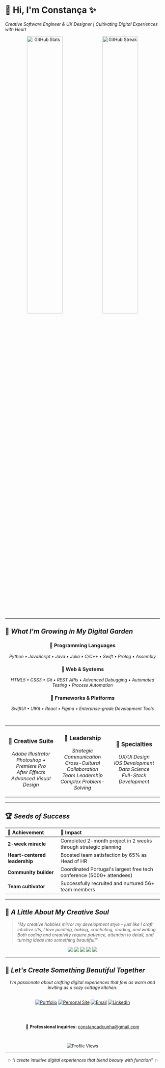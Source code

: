 # 🌿 Hi, I'm Constança ✨
*Creative Software Engineer & UX Designer | Cultivating Digital Experiences with Heart*

<div align="center">
  <img src="https://github-readme-stats.vercel.app/api?username=constancadcunha&show_icons=true&theme=graywhite&title_color=8B4513&icon_color=228B22&text_color=654321&bg_color=FAF0E6&count_private=true" alt="GitHub Stats" width="48%" />
  <img src="https://github-readme-streak-stats.herokuapp.com/?user=constancadcunha&theme=default&background=FAF0E6&border=D2691E&stroke=8B4513&ring=228B22&fire=D2691E&currStreakNum=654321&sideNums=654321&currStreakLabel=8B4513&sideLabels=8B4513&dates=654321" alt="GitHub Streak" width="48%" />
</div>

---

## 🌻 *What I'm Growing in My Digital Garden*

<div align="center">

### 🌸 Programming Languages
*Python • JavaScript • Java • Julia • C/C++ • Swift • Prolog • Assembly*

### 🍃 Web & Systems  
*HTML5 • CSS3 • Git • REST APIs • Advanced Debugging • Automated Testing • Process Automation*

### 🌿 Frameworks & Platforms
*SwiftUI • UIKit • React • Figma • Enterprise-grade Development Tools*

</div>

<br>

<div align="center">
  <table border="0" cellpadding="10" cellspacing="0">
    <tr>
      <td align="center" width="33%">
        <h3>🎨 Creative Suite</h3>
        <p><em>Adobe Illustrator<br>Photoshop • Premiere Pro<br>After Effects<br>Advanced Visual Design</em></p>
      </td>
      <td align="center" width="33%">
        <h3>👥 Leadership</h3>
        <p><em>Strategic Communication<br>Cross-Cultural Collaboration<br>Team Leadership<br>Complex Problem-Solving</em></p>
      </td>
      <td align="center" width="33%">
        <h3>🌱 Specialties</h3>
        <p><em>UX/UI Design<br>iOS Development<br>Data Science<br>Full-Stack Development</em></p>
      </td>
    </tr>
  </table>
</div>

---

## 🏆 *Seeds of Success*

<div align="center">

| 🌸 **Achievement** | 🌿 **Impact** |
|:---|:---|
| **2-week miracle** | Completed 2-month project in 2 weeks through strategic planning |
| **Heart-centered leadership** | Boosted team satisfaction by 65% as Head of HR |
| **Community builder** | Coordinated Portugal's largest free tech conference (5000+ attendees) |
| **Team cultivator** | Successfully recruited and nurtured 56+ team members |

</div>

---

## 🌾 *A Little About My Creative Soul*

> *"My creative hobbies mirror my development style - just like I craft intuitive UIs, I love painting, baking, crocheting, reading, and writing. Both coding and creativity require patience, attention to detail, and turning ideas into something beautiful!"*

<div align="center">
  <img src="https://img.shields.io/badge/🎨_Painting-D2691E?style=flat-square&labelColor=8B4513" />
  <img src="https://img.shields.io/badge/🥧_Baking-F4A460?style=flat-square&labelColor=D2691E" />
  <img src="https://img.shields.io/badge/🧶_Crocheting-DDA0DD?style=flat-square&labelColor=9370DB" />
  <img src="https://img.shields.io/badge/📚_Reading-4682B4?style=flat-square&labelColor=2F4F4F" />
  <img src="https://img.shields.io/badge/✍️_Writing-228B22?style=flat-square&labelColor=006400" />
</div>

---

## 💌 *Let's Create Something Beautiful Together*

<div align="center">
  <em>I'm passionate about crafting digital experiences that feel as warm and inviting as a cozy cottage kitchen.</em>
  <br><br>
  
  [![Portfolio](https://img.shields.io/badge/🌿_Portfolio-8B4513?style=for-the-badge&logo=leaf&logoColor=white)](https://constancadcunha.github.io/portfolio/)
  [![Personal Site](https://img.shields.io/badge/🌱_About_Me-228B22?style=for-the-badge&logo=seedling&logoColor=white)](https://constancadcunha.github.io/constancacunha/)
  [![Email](https://img.shields.io/badge/📧_Email-D2691E?style=for-the-badge&logo=envelope&logoColor=white)](mailto:constancadcunha@gmail.com)
  [![LinkedIn](https://img.shields.io/badge/💼_LinkedIn-6B8E23?style=for-the-badge&logo=linkedin&logoColor=white)](https://www.linkedin.com/in/constanca-cunha/)
  
  <br><br>
  
  💼 **Professional inquiries:** constancadcunha@gmail.com
  
  <br>
  
  ![Profile Views](https://komarev.com/ghpvc/?username=constancadcunha&color=8B4513&style=flat-square&label=Garden+Visitors)
</div>

---

<div align="center">
  <em>✨ "I create intuitive digital experiences that blend beauty with function" ✨</em>
</div>
